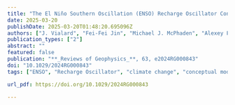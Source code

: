 ```yaml
---
title: "The El Niño Southern Oscillation (ENSO) Recharge Oscillator Conceptual Model: Achievements and Future Prospects"
date: 2025-03-20
publishDate: 2025-03-20T01:48:20.695096Z
authors: ["J. Vialard", "Fei-Fei Jin", "Michael J. McPhaden", "Alexey Fedorov", "Wenju Cai", "Soon-Il An", "Dieter Dommenget", "Xianghui Fang", "Malte F. Stuecker", "Chunzai Wang", "Andrew Wittenberg", "**Sen Zhao**", "Fangyu Liu", "Soong-Ki Kim", "Y. Planton", "T. Geng", "M. Lengaigne", "A. Capotondi", "Nan Chen", "Licheng Geng", "Shineng Hu", "Takeshi Izumo", "Jong-Seong Kug", "Jing-Jia Luo", "S. McGregor", "B. Pagli", "P. Priya", "S. Stevenson", "S. Thual"]
publication_types: ["2"]
abstract: ""
featured: false
publication: "**_Reviews of Geophysics_**, 63, e2024RG000843"
doi: "10.1029/2024RG000843"
tags: ["ENSO", "Recharge Oscillator", "climate change", "conceptual model"]

url_pdf: https://doi.org/10.1029/2024RG000843

---
```


